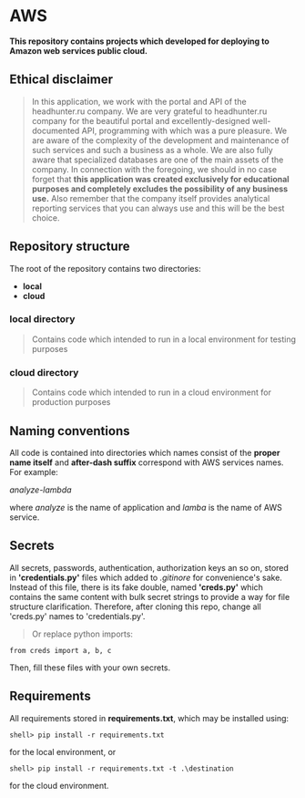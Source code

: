 # AWS
**This repository contains projects which developed for deploying to Amazon web services public cloud.**

## Ethical disclaimer
> In this application, we work with the portal and API of the headhunter.ru company. We are very grateful to headhunter.ru company for the beautiful portal and excellently-designed well-documented API, programming with which was a pure pleasure. We are aware of the complexity of the development and maintenance of such services and such a business as a whole. We are also fully aware that specialized databases are one of the main assets of the company. In connection with the foregoing, we should in no case forget that **this application was created exclusively for educational purposes and completely excludes the possibility of any business use.** Also remember that the company itself provides analytical reporting services that you can always use and this will be the best choice.

## Repository structure
The root of the repository contains two directories: 

* **local**
* **cloud**

### local directory
> Contains code which intended to run in a local environment for testing purposes

### cloud directory
> Contains code which intended to run in a cloud environment for production purposes

## Naming conventions
All code is contained into directories which names consist of the **proper name itself** and **after-dash suffix** correspond with AWS services names.
For example:

*analyze-lambda*

where *analyze* is the name of application and *lamba* is the name of AWS service.

## Secrets
All secrets, passwords, authentication, authorization keys an so on, stored in **'credentials.py'** files which added to *.gitinore* for convenience's sake. Instead of this file, there is its fake double, named **'creds.py'** which contains the same content with bulk secret strings to provide a way for file structure clarification. Therefore,  after cloning this repo, change all 'creds.py' names to 'credentials.py'.
>Or replace python imports:

    from creds import a, b, c
Then, fill these files with your own secrets.  

## Requirements
All requirements stored in **requirements.txt**, which may be installed using:

    shell> pip install -r requirements.txt
for the local environment, or

    shell> pip install -r requirements.txt -t .\destination 
for the cloud environment.
